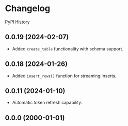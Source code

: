 # Changelog

[PyPI History](https://pypi.org/project/bibt-gcp-bq/#history)

## 0.0.19 (2024-02-07)

- Added `create_table` functionality with schema support.

## 0.0.18 (2024-01-26)

- Added `insert_rows()` function for streaming inserts.

## 0.0.11 (2024-01-10)

- Automatic token refresh capability.

## 0.0.0 (2000-01-01)
